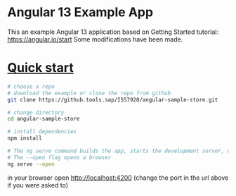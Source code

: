 # Angular 13 Example App
This an example Angular 13 application based on Getting Started tutorial: https://angular.io/start
Some modifications have been made.

# [Quick start](#quick-start)

```bash
# choose a repo
# download the example or clone the repo from github
git clone https://github.tools.sap/I557928/angular-sample-store.git

# change directory
cd angular-sample-store

# install dependencies
npm install

# The ng serve command builds the app, starts the development server, watches the source files, and rebuilds the application as you make changes to those files.
# The --open flag opens a browser
ng serve --open

```
in your browser open [http://localhost:4200](http://localhost:4200)
(change the port in the url above if you were asked to)
